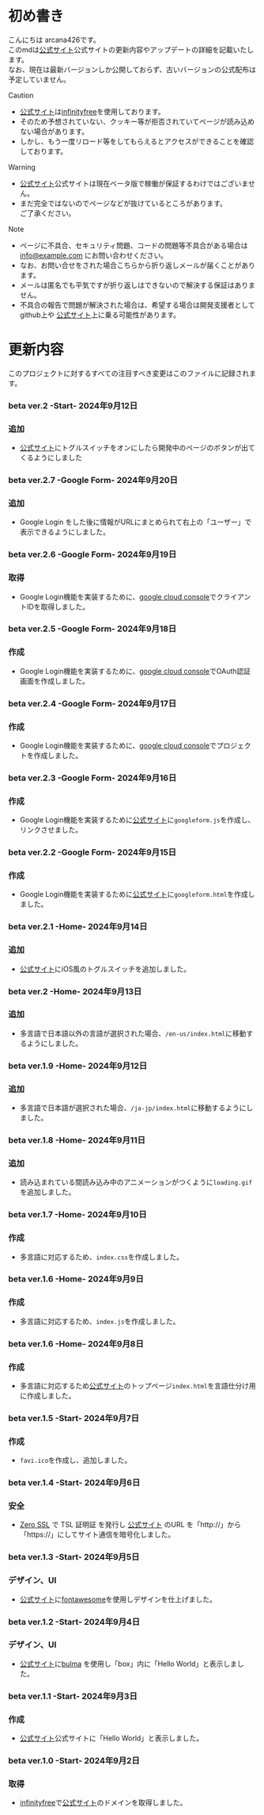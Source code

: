 # 初め書き

こんにちは arcana426です。<br>
このmdは[公式サイト](https://arcana426.42web.io)公式サイト</a>の更新内容やアップデートの詳細を記載いたします。<br>
なお、現在は最新バージョンしか公開しておらず、古いバージョンの公式配布は予定していません。<br>

> [!CAUTION]
> - [公式サイト](https://arcana426.42web.io)は[infinityfree](https://www.infinityfree.com/)を使用しております。<br>
> - そのため予想されていない、クッキー等が拒否されていてページが読み込めない場合があります。
> - しかし、もう一度リロード等をしてもらえるとアクセスができることを確認しております。

> [!WARNING]
> - [公式サイト](https://arcana426.42web.io)公式サイト</a>は現在ベータ版で稼働が保証するわけではございません。
> - まだ完全ではないのでページなどが抜けているところがあります。<br>ご了承ください。

> [!NOTE]
> - ページに不具合、セキュリティ問題、コードの問題等不具合がある場合は info@example.com にお問い合わせください。
> - なお、お問い合せをされた場合こちらから折り返しメールが届くことがあります。
> - メールは匿名でも平気ですが折り返しはできないので解決する保証はありません。
> - 不具合の報告で問題が解決された場合は、希望する場合は開発支援者としてgithub上や
    [公式サイト](https://arcana426.42web.io)上に乗る可能性があります。

# 更新内容
このプロジェクトに対するすべての注目すべき変更はこのファイルに記録されます。
### beta ver.2 -Start- 2024年9月12日
### **追加**
 - [公式サイト](https://arcana426.42web.io)にトグルスイッチをオンにしたら開発中のページのボタンが出てくるようにしました

### beta ver.2.7 -Google Form- 2024年9月20日
### **追加**
 - Google Login をした後に情報がURLにまとめられて右上の「ユーザー」で表示できるようにしました。

### beta ver.2.6 -Google Form- 2024年9月19日
### **取得**
 - Google Login機能を実装するために、[google cloud console](https://console.cloud.google.com)でクライアントIDを取得しました。

### beta ver.2.5 -Google Form- 2024年9月18日
### **作成**
 - Google Login機能を実装するために、[google cloud console](https://console.cloud.google.com)でOAuth認証画面を作成しました。

### beta ver.2.4 -Google Form- 2024年9月17日
### **作成**
 - Google Login機能を実装するために、[google cloud console](https://console.cloud.google.com)でプロジェクトを作成しました。

### beta ver.2.3 -Google Form- 2024年9月16日
### **作成**
 - Google Login機能を実装するために[公式サイト](https://arcana426.42web.io)に```googleform.js```を作成し、リンクさせました。

### beta ver.2.2 -Google Form- 2024年9月15日
### **作成**
 - Google Login機能を実装するために[公式サイト](https://arcana426.42web.io)に```googleform.html```を作成しました。

### beta ver.2.1 -Home- 2024年9月14日
### **追加**
- [公式サイト](https://arcana426.42web.io)にiOS風のトグルスイッチを追加しました。

### beta ver.2 -Home- 2024年9月13日
### **追加**
 - 多言語で日本語以外の言語が選択された場合、```/en-us/index.html```に移動するようにしました。

### beta ver.1.9 -Home- 2024年9月12日
### **追加**
 - 多言語で日本語が選択された場合、```/ja-jp/index.html```に移動するようにしました。

### beta ver.1.8 -Home- 2024年9月11日
### **追加**
 - 読み込まれている間読み込み中のアニメーションがつくように```loading.gif```を追加しました。

### beta ver.1.7 -Home- 2024年9月10日
### **作成**
 - 多言語に対応するため、```index.css```を作成しました。

### beta ver.1.6 -Home- 2024年9月9日
### **作成**
 - 多言語に対応するため、```index.js```を作成しました。

### beta ver.1.6 -Home- 2024年9月8日
### **作成**
 - 多言語に対応するため[公式サイト](https://arcana426.42web.io)のトップページ```index.html```を言語仕分け用に作成しました。

### beta ver.1.5 -Start- 2024年9月7日
### **作成**
 - ```favi.ico```を作成し、追加しました。

### beta ver.1.4 -Start- 2024年9月6日
### **安全**
 - [Zero SSL](https://zerossl.com/) で TSL 証明証 を発行し [公式サイト](https://arcana426.42web.io) のURL を「http://」から「https://」にしてサイト通信を暗号化しました。

### beta ver.1.3 -Start- 2024年9月5日
### **デザイン、UI**
 - [公式サイト](https://arcana426.42web.io)に[fontawesome](https://fontawesome.com)を使用しデザインを仕上げました。

### beta ver.1.2  -Start- 2024年9月4日
### **デザイン、UI**
 - [公式サイト](https://arcana426.42web.io)に[bulma](https://bulma.io) を使用し「box」内に「Hello World」と表示しました。

### beta ver.1.1  -Start- 2024年9月3日
### **作成**
 - [公式サイト](https://arcana426.42web.io)公式サイト</a>に「Hello World」と表示しました。

### beta ver.1.0  -Start- 2024年9月2日
### **取得**
 - [infinityfree](https://www.infinityfree.com/)で[公式サイト](https://arcana426.42web.io)のドメインを取得しました。
